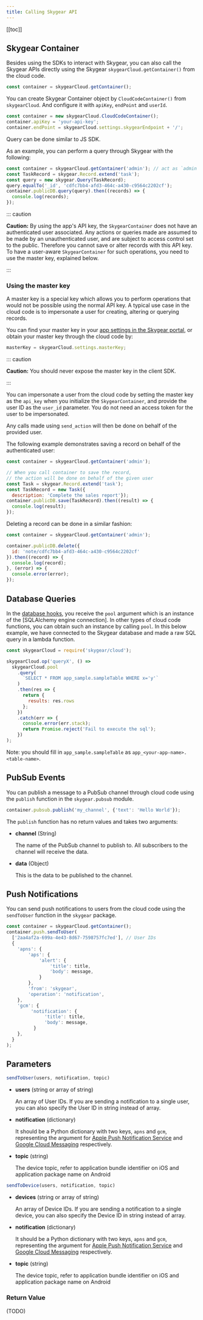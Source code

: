 ```yaml
---
title: Calling Skygear API
---
```


[[toc]]


## Skygear Container

Besides using the SDKs to interact with Skygear,
you can also call the Skygear APIs directly using the Skygear
`skygearCloud.getContainer()` from the cloud code.

```javascript
const container = skygearCloud.getContainer();
```

You can create Skygear Container object by `CloudCodeContainer()`
from `skygearCloud`. And configure it with `apiKey`, `endPoint` and `userId`.

```javascript
const container = new skygearCloud.CloudCodeContainer();
container.apiKey = 'your-api-key';
container.endPoint = skygearCloud.settings.skygearEndpoint + '/';
```

Query can be done similar to JS SDK.

As an example, you can perform a query through Skygear with the following:

```javascript
const container = skygearCloud.getContainer('admin'); // act as `admin`
const TaskRecord = skygear.Record.extend('task');
const query = new skygear.Query(TaskRecord);
query.equalTo('_id', 'cdfc7bb4-afd3-464c-a430-c9564c2202cf');
container.publicDB.query(query).then((records) => {
  console.log(records);
});
```

::: caution

**Caution:** By using the app's API key, the `SkygearContainer`
does not have an authenticated user associated.
Any actions or queries made are assumed to be made by an
unauthenticated user, and are subject to access control set
to the public. Therefore you cannot save or alter records
with this API key. To have a user-aware `SkygearContainer`
for such operations, you need to use the master key, explained below.

:::

### Using the master key

A master key is a special key which allows you to perform operations
that would not be possible using the normal API key.
A typical use case in the cloud code is to impersonate a user for
creating, altering or querying records.

You can find your master key in your
[app settings in the Skygear portal][portal-app-settings],
or obtain your master key through the cloud code by:

```javascript
masterKey = skygearCloud.settings.masterKey;
```

::: caution

**Caution:** You should never expose the master key in the client SDK.

:::

You can impersonate a user from the cloud code by setting the master
key as the `api_key` when you initialize the `SkygearContainer`,
and provide the user ID as the `user_id` parameter. You do not
need an access token for the user to be impersonated.

Any calls made using `send_action` will then be done on behalf of
the provided user.

The following example demonstrates saving a record on behalf of
the authenticated user:

```javascript
const container = skygearCloud.getContainer('admin');

// When you call container to save the record,
// the action will be done on behalf of the given user
const Task = skygear.Record.extend('task');
const TaskRecord = new Task({
  description: 'Complete the sales report'});
container.publicDB.save(TaskRecord).then((result) => {
  console.log(result);
});
```

Deleting a record can be done in a similar fashion:

```javascript
const container = skygearCloud.getContainer('admin');

container.publicDB.delete({
  id: 'note/cdfc7bb4-afd3-464c-a430-c9564c2202cf'
}).then((record) => {
  console.log(record);
}, (error) => {
  console.error(error);
});
```


## Database Queries

In the [database hooks][doc-cloud-code-db-hooks], you receive the `pool` argument
which is an instance of the [SQLAlchemy engine connection].
In other types of cloud code functions, you can obtain such an instance by calling `pool`.
In this below example, we have connected to the Skygear database and made a raw SQL query in a lambda function.

```javaScript
const skygearCloud = require('skygear/cloud');

skygearCloud.op('queryX', () =>
  skygearCloud.pool
    .query(
      `SELECT * FROM app_sample.sampleTable WHERE x='y'`
    )
    .then(res => {
      return {
        results: res.rows
      };
    })
    .catch(err => {
      console.error(err.stack);
      return Promise.reject('Fail to execute the sql');
    })
);
```
Note: you should fill in `app_sample.sampleTable` as `app_<your-app-name>.<table-name>`.

## PubSub Events

You can publish a message to a PubSub channel through cloud code using
the `publish` function in the `skygear.pubsub` module.

```javascript
container.pubsub.publish('my_channel', {'text': 'Hello World'});
```

The `publish` function has no return values and takes two arguments:

- **channel** (String)

  The name of the PubSub channel to publish to.
  All subscribers to the channel will receive the data.

- **data** (Object)

  This is the data to be published to the channel.


## Push Notifications

You can send push notifications to users from the cloud code
using the `sendToUser` function in the `skygear` package.

```javascript
const container = skygearCloud.getContainer();
container.push.sendToUser(
  ['2aa4af2a-699a-4e43-8d67-7598757fc7ed'], // User IDs
  {
    'apns': {
        'aps': {
            'alert': {
                'title': title,
                'body': message,
            }
        },
        'from': 'skygear',
        'operation': 'notification',
    },
    'gcm': {
         'notification': {
              'title': title,
              'body': message,
          }
    },
  }
);
```

## Parameters

```javascript
sendToUser(users, notification, topic)
```

- **users** (string or array of string)

  An array of User IDs. If you are sending a notification to a single
  user, you can also specify the User ID in string instead of array.

- **notification** (dictionary)

  It should be a Python dictionary with two keys, `apns` and `gcm`,
  representing the argument for
  [Apple Push Notification Service][apns]
  and [Google Cloud Messaging][gcm]
  respectively.

- **topic** (string)

  The device topic, refer to application bundle
  identifier on iOS and application package name on Android


```javascript
sendToDevice(users, notification, topic)
```

- **devices** (string or array of string)

  An array of Device IDs. If you are sending a notification to a single
  device, you can also specify the Device ID in string instead of array.

- **notification** (dictionary)

  It should be a Python dictionary with two keys, `apns` and `gcm`,
  representing the argument for
  [Apple Push Notification Service][apns]
  and [Google Cloud Messaging][gcm]
  respectively.

- **topic** (string)

  The device topic, refer to application bundle
  identifier on iOS and application package name on Android

### Return Value

(TODO)

[portal-app-settings]: https://portal.skygear.io/app/settings
[doc-cloud-code-db-hooks]: /guides/cloud-function/database-hooks/python/
[gcm]: https://developers.google.com/cloud-messaging/
[apns]: https://developer.apple.com/go/?id=push-notifications
